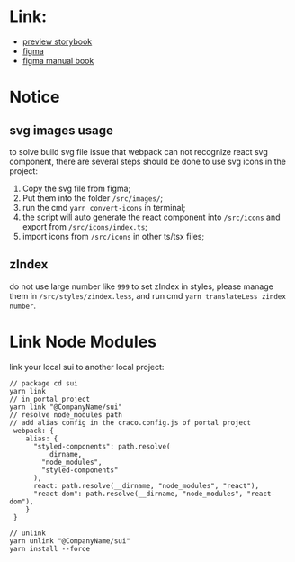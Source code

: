 # Link:
- [preview storybook](https://CompanyName.gitlab.io/space-on-demand1/switch-web-components)
- [figma](https://www.figma.com/file/RF8IWdBs6aqTUAMWONDn97/Switch-Portal-Design-Sys-V-1.0)
- [figma manual book](https://indd.adobe.com/view/b1aa84ec-10d6-4ce8-8822-367340b15c5e)

# Notice
## svg images usage
to solve build svg file issue that webpack can not recognize react svg component, there are several steps should be done to use svg icons in the project:
  1. Copy the svg file from figma;
  2. Put them into the folder `/src/images/`;
  3. run the cmd `yarn convert-icons` in terminal;
  4. the script will auto generate the react component into `/src/icons` and export from `/src/icons/index.ts`;
  5. import icons from `/src/icons` in other ts/tsx files;

## zIndex
do not use large number like `999` to set zIndex in styles, please manage them in `/src/styles/zindex.less`, and run cmd `yarn translateLess zindex number`.
# Link Node Modules
link your local sui to another local project:

```tsx
// package cd sui
yarn link
// in portal project
yarn link "@CompanyName/sui"
// resolve node_modules path
// add alias config in the craco.config.js of portal project
 webpack: {
    alias: {
      "styled-components": path.resolve(
        __dirname,
        "node_modules",
        "styled-components"
      ),
      react: path.resolve(__dirname, "node_modules", "react"),
      "react-dom": path.resolve(__dirname, "node_modules", "react-dom"),
    }
 }

// unlink
yarn unlink "@CompanyName/sui"
yarn install --force
```
